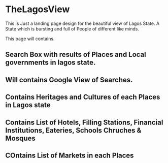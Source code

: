 # TheLagosView
This is Just a landing page design for the beautiful view of Lagos State. A State which is bursting and full of People of different like minds.

This page will contains.

## Search Box with results of Places and Local governments in lagos state.
## Will contains Google View of Searches.
## Contains Heritages and Cultures of each Places in Lagos state
## Contains List of Hotels, Filling Stations, Financial Institutions, Eateries, Schools Chruches & Mosques
## COntains List of Markets in each Places
